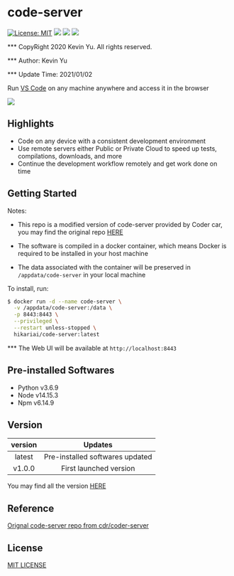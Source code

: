 # code-server

[![License: MIT](https://img.shields.io/badge/License-MIT-yellow.svg)](https://opensource.org/licenses/MIT)
![](https://img.shields.io/static/v1?label=Platforms&message=linux/amd64,linux/arm64&color=orange)
![](https://img.shields.io/static/v1?label=Python&message=3.6&color=red)
![](https://img.shields.io/static/v1?label=build&message=passing&color=green)



*** CopyRight 2020 Kevin Yu. All rights reserved.

*** Author: Kevin Yu

*** Update Time: 2021/01/02

Run [VS Code](https://github.com/Microsoft/vscode) on any machine anywhere and access it in the browser

![](https://github.com/yqlbu/code-server/blob/main/demo.png?raw=true)

## Highlights

- Code on any device with a consistent development environment
- Use remote servers either Public or Private Cloud to speed up tests, compilations, downloads, and more
- Continue the development workflow remotely and get work done on time

## Getting Started

Notes:

- This repo is a modified version of code-server provided by Coder car, you may find the original repo [HERE](https://github.com/cdr/code-server)

- The software is compiled in a docker container, which means Docker is required to be installed in your host machine
- The data associated with the container will be preserved in `/appdata/code-server` in your local machine

To install, run:

```bash
$ docker run -d --name code-server \
  -v /appdata/code-server:/data \
  -p 8443:8443 \
  --privileged \
  --restart unless-stopped \
  hikariai/code-server:latest
```

*** The Web UI will be available at `http://localhost:8443`

## Pre-installed Softwares

- Python v3.6.9
- Node v14.15.3
- Npm v6.14.9

## Version

| version |             Updates             |
| :-----: | :-----------------------------: |
| latest  | Pre-installed softwares updated |
| v1.0.0  |     First launched version      |

You may find all the version [HERE](https://hub.docker.com/repository/docker/hikariai/code-server/tags?page=1&ordering=last_updated)

## Reference

[Orignal code-server repo from cdr/coder-server](https://hub.docker.com/repository/docker/hikariai/code-server/tags?page=1&ordering=last_updated)

## License

[MIT LICENSE](https://github.com/yqlbu/code-server/blob/main/LICENSE)
